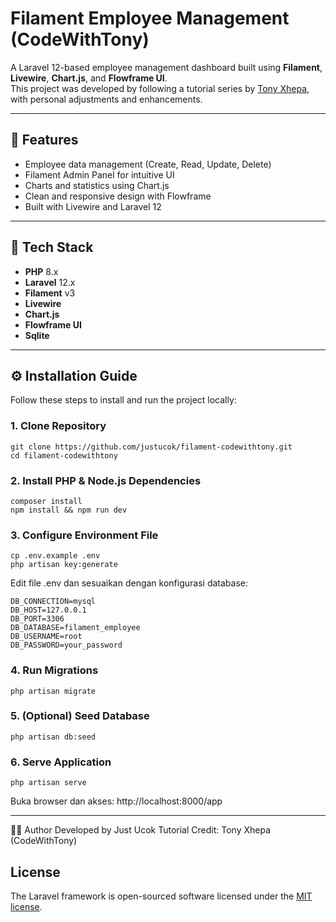 # Filament Employee Management (CodeWithTony)

A Laravel 12-based employee management dashboard built using **Filament**, **Livewire**, **Chart.js**, and **Flowframe UI**.  
This project was developed by following a tutorial series by [Tony Xhepa](https://www.youtube.com/@tonyxhepaofficial), with personal adjustments and enhancements.

---

## 🚀 Features

- Employee data management (Create, Read, Update, Delete)
- Filament Admin Panel for intuitive UI
- Charts and statistics using Chart.js
- Clean and responsive design with Flowframe
- Built with Livewire and Laravel 12

---

## 🧰 Tech Stack

- **PHP** 8.x
- **Laravel** 12.x
- **Filament** v3
- **Livewire**
- **Chart.js**
- **Flowframe UI**
- **Sqlite** 

---

## ⚙️ Installation Guide

Follow these steps to install and run the project locally:

### 1. Clone Repository
```
git clone https://github.com/justucok/filament-codewithtony.git
cd filament-codewithtony
```

### 2. Install PHP & Node.js Dependencies
```
composer install
npm install && npm run dev
```

### 3. Configure Environment File
```
cp .env.example .env
php artisan key:generate
```

Edit file .env dan sesuaikan dengan konfigurasi database:

```
DB_CONNECTION=mysql
DB_HOST=127.0.0.1
DB_PORT=3306
DB_DATABASE=filament_employee
DB_USERNAME=root
DB_PASSWORD=your_password
```

### 4. Run Migrations
```
php artisan migrate
```

### 5. (Optional) Seed Database
```
php artisan db:seed
```

### 6. Serve Application
```
php artisan serve
```
Buka browser dan akses: http://localhost:8000/app

---

👨‍💻 Author
Developed by Just Ucok
Tutorial Credit: Tony Xhepa (CodeWithTony)

## License

The Laravel framework is open-sourced software licensed under the [MIT license](https://opensource.org/licenses/MIT).
